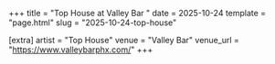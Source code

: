 +++
title = "Top House at Valley Bar "
date = 2025-10-24
template = "page.html"
slug = "2025-10-24-top-house"

[extra]
artist = "Top House"
venue = "Valley Bar"
venue_url = "https://www.valleybarphx.com/"
+++
